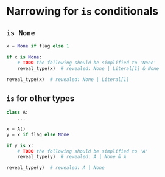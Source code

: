 # Narrowing for `is` conditionals

## `is None`

```py
x = None if flag else 1

if x is None:
    # TODO the following should be simplified to 'None'
    reveal_type(x)  # revealed: None | Literal[1] & None

reveal_type(x)  # revealed: None | Literal[1]
```

## `is` for other types

```py
class A:
    ...

x = A()
y = x if flag else None

if y is x:
    # TODO the following should be simplified to 'A'
    reveal_type(y)  # revealed: A | None & A

reveal_type(y)  # revealed: A | None
```
